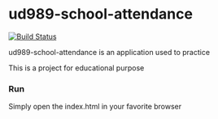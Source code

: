 # ud989-school-attendance

[![Build Status](https://travis-ci.org/joemccann/dillinger.svg?branch=master)](https://github.com/shiyu3169/ud989-school-attendance)

ud989-school-attendance is an application used to practice

This is a project for educational purpose

### Run

Simply open the index.html in your favorite browser

